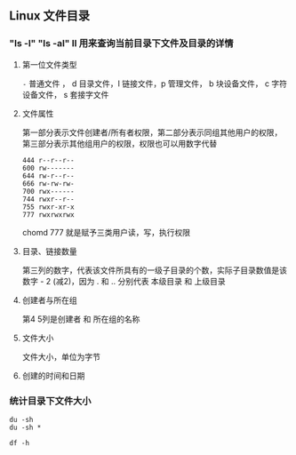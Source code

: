 ## Linux 文件目录

### "ls -l" "ls -al" ll 用来查询当前目录下文件及目录的详情

1. 第一位文件类型
   
    `-` 普通文件 ， d 目录文件，I 链接文件，p 管理文件， b 块设备文件， c 字符设备文件， s 套接字文件
   
2. 文件属性
   
    第一部分表示文件创建者/所有者权限，第二部分表示同组其他用户的权限，第三部分表示其他组用户的权限，权限也可以用数字代替
    
    ```shell
    444 r--r--r--
    600 rw-------
    644 rw-r--r--
    666 rw-rw-rw-
    700 rwx------
    744 rwxr--r--
    755 rwxr-xr-x
    777 rwxrwxrwx  
    ```
   chomd 777 就是赋予三类用户读，写，执行权限

3. 目录、链接数量

   第三列的数字，代表该文件所具有的一级子目录的个数，实际子目录数值是该数字 - 2 (减2)，因为 . 和 .. 分别代表 本级目录 和 上级目录 

4. 创建者与所在组

   第4 5列是创建者 和 所在组的名称

5. 文件大小

   文件大小，单位为字节
   
6. 创建的时间和日期


### 统计目录下文件大小

``` 
du -sh
du -sh *

df -h

```